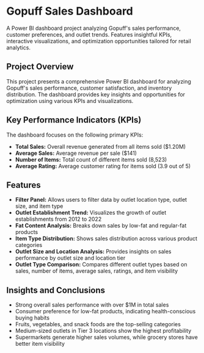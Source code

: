 # Gopuff Sales Dashboard  

A Power BI dashboard project analyzing Gopuff's sales performance, customer preferences, and outlet trends. Features insightful KPIs, interactive visualizations, and optimization opportunities tailored for retail analytics.  

## Project Overview  
This project presents a comprehensive Power BI dashboard for analyzing Gopuff's sales performance, customer satisfaction, and inventory distribution. The dashboard provides key insights and opportunities for optimization using various KPIs and visualizations.  

## Key Performance Indicators (KPIs)  
The dashboard focuses on the following primary KPIs:  

- **Total Sales:** Overall revenue generated from all items sold ($1.20M)  
- **Average Sales:** Average revenue per sale ($141)  
- **Number of Items:** Total count of different items sold (8,523)  
- **Average Rating:** Average customer rating for items sold (3.9 out of 5)  

## Features  
- **Filter Panel:** Allows users to filter data by outlet location type, outlet size, and item type  
- **Outlet Establishment Trend:** Visualizes the growth of outlet establishments from 2012 to 2022  
- **Fat Content Analysis:** Breaks down sales by low-fat and regular-fat products  
- **Item Type Distribution:** Shows sales distribution across various product categories  
- **Outlet Size and Location Analysis:** Provides insights on sales performance by outlet size and location tier  
- **Outlet Type Comparison:** Compares different outlet types based on sales, number of items, average sales, ratings, and item visibility  

## Insights and Conclusions  
- Strong overall sales performance with over $1M in total sales  
- Consumer preference for low-fat products, indicating health-conscious buying habits  
- Fruits, vegetables, and snack foods are the top-selling categories  
- Medium-sized outlets in Tier 3 locations show the highest profitability  
- Supermarkets generate higher sales volumes, while grocery stores have better item visibility  
